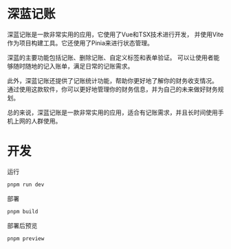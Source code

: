 # 深蓝记账 
深蓝记账是一款非常实用的应用，它使用了Vue和TSX技术进行开发，
并使用Vite作为项目构建工具。它还使用了Pinia来进行状态管理。

深蓝的主要功能包括记账、删除记账、自定义标签和表单验证。
可以让使用者能够随时随地的记入账单，满足日常的记账需求。

此外，深蓝记账还提供了记账统计功能，帮助你更好地了解你的财务收支情况。
通过使用这款软件，你可以更好地管理你的财务信息，并为自己的未来做好财务规划。

总的来说，深蓝记账是一款非常实用的应用，适合有记账需求，并且长时间使用手机上网的人群使用。
# 开发

运行
```bash
pnpm run dev
```
部署
```bash
pnpm build
```
部署后预览
```bash
pnpm preview
```